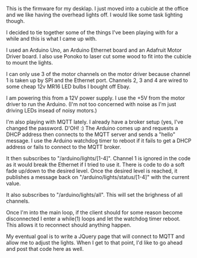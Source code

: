 
This is the firmware for my desklap.  I just moved into a cubicle
at the office and we like having the overhead lights off.  I would
like some task lighting though.

I decided to tie together some of the things I've been playing with
for a while and this is what I came up with.

I used an Arduino Uno, an Arduino Ethernet board and an Adafruit
Motor Driver board.  I also use Ponoko to laser cut some wood to
fit into the cubicle to mount the lights.

I can only use 3 of the motor channels on the motor driver because
channel 1 is taken up by SPI and the Ethernet port.  Channels 2, 3
and 4 are wired to some cheap 12v MR16 LED bulbs I bought off Ebay.

I am powering this from a 12V power supply.  I use the +5V from the
motor driver to run the Arduino.  (I'm not too concerned with noise
as I'm just driving LEDs insead of noisy motors.)

I'm also playing with MQTT lately.  I already have a broker setup
(yes, I've changed the password.  D'OH!  :)  The Arduino comes up
and requests a DHCP address then connects to the MQTT server and
sends a "hello" message.  I use the Arduino watchdog timer to reboot
if it fails to get a DHCP address or fails to connect to the MQTT
broker.

It then subscribes to "/arduino/lights/[1-4]".  Channel 1 is ignored
in the code as it would break the Ethernet if I tried to use it.
There is code to do a soft fade up/down to the desired level.  Once
the desired level is reached, it publishes a message back on
"/arduino/lights/status/[1-4]" with the current value.

It also subscribes to "/arduino/lights/all".  This will set the
brighness of all channels.

Once I'm into the main loop, if the client should for some reason
become disconnected I enter a while(1) loops and let the watchdog
timer reboot.  This allows it to reconnect should anything happen.

My eventual goal is to write a JQuery page that will connect to
MQTT and allow me to adjust the lights.  When I get to that point,
I'd like to go ahead and post that code here as well.
